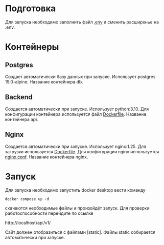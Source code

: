 # Подготовка
Для запуска необходимо заполнить файл [.env](./backend/CRUD/stocks_products/env.template) и сменить расширенье на .env.

# Контейнеры

## Postgres
Создает автоматически базу данных при запуске. Использует postgres 15.0-alpine. Название контейнера db. 

## Backend
Создается автоматически при запуске. Использует python:3.10. Для конфигурации контейнера используется файл [Dockerfile](./backend/Dockerfile). Название контейнера api.

## Nginx
Создается автоматически при запуске. Использует nginx:1.25. Для загрузки используется [Dockerfile](./nginx/Dockerfile). Для конфигурации nginx используется [nginx.conf](./nginx/nginx.conf). Название контейнера nginx.

# Запуск
Для запуска необходимо запустить docker desktop вести команду
```
docker compose up -d 
```
скачаются необходимые файлы и произойдёт запуск. Для проверки работоспособности перейдите по ссылке

http://localhost/api/v1/

Сайт должен отобразиться с файлами [static]. Файлы static собирается автоматически при запуске.

